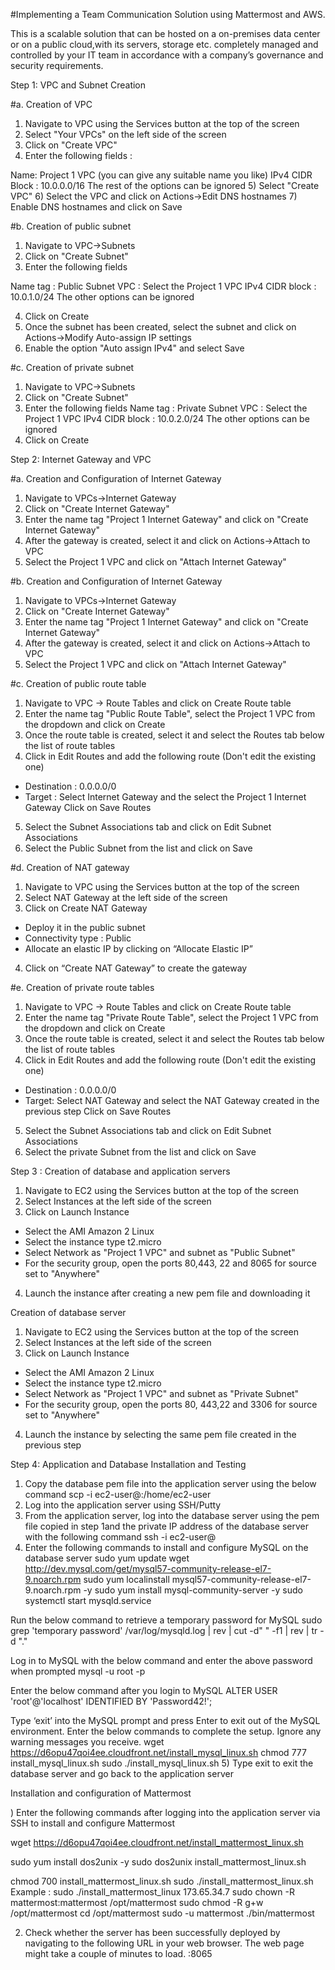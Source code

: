 #Implementing a Team Communication Solution using Mattermost and AWS. 

This is a scalable solution that can be hosted on a on-premises data center or on a public cloud,with its servers, storage etc. completely managed and controlled by your IT team in accordance with a company’s governance and security requirements.

Step 1: VPC and Subnet Creation

#a. Creation of VPC

1) Navigate to VPC using the Services button at the top of the screen
2) Select "Your VPCs" on the left side of the screen
3) Click on "Create VPC"
4) Enter the following fields :

Name: Project 1 VPC (you can give any suitable name you like)
IPv4 CIDR Block : 10.0.0.0/16
The rest of the options can be ignored
5) Select "Create VPC"
6) Select the VPC and click on Actions->Edit DNS hostnames
7) Enable DNS hostnames and click on Save

#b. Creation of public subnet


1) Navigate to VPC->Subnets
2) Click on "Create Subnet"
3) Enter the following fields

Name tag : Public Subnet
VPC : Select the Project 1 VPC
IPv4 CIDR block : 10.0.1.0/24
The other options can be ignored

4) Click on Create
5) Once the subnet has been created, select the subnet and click on Actions->Modify Auto-assign IP settings
6) Enable the option "Auto assign IPv4" and select Save

#c. Creation of private subnet

1) Navigate to VPC->Subnets
2) Click on "Create Subnet"
3) Enter the following fields
Name tag : Private Subnet
VPC : Select the Project 1 VPC
IPv4 CIDR block : 10.0.2.0/24
The other options can be ignored
4) Click on Create


Step 2: Internet Gateway and VPC

#a. Creation and Configuration of Internet Gateway

1) Navigate to VPCs->Internet Gateway
2) Click on "Create Internet Gateway"
3) Enter the name tag "Project 1 Internet Gateway" and click on "Create Internet Gateway"
4) After the gateway is created, select it and click on Actions->Attach to VPC
5) Select the Project 1 VPC and click on "Attach Internet Gateway"


#b. Creation and Configuration of Internet Gateway

1) Navigate to VPCs->Internet Gateway
2) Click on "Create Internet Gateway"
3) Enter the name tag "Project 1 Internet Gateway" and click on "Create Internet Gateway"
4) After the gateway is created, select it and click on Actions->Attach to VPC
5) Select the Project 1 VPC and click on "Attach Internet Gateway"

#c. Creation of public route table

1) Navigate to VPC -> Route Tables and click on Create Route table
2) Enter the name tag "Public Route Table", select the Project 1 VPC from the dropdown and click on Create
3) Once the route table is created, select it and select the Routes tab below the list of route tables
4) Click in Edit Routes and add the following route (Don't edit the existing one)
- Destination : 0.0.0.0/0
- Target : Select Internet Gateway and the select the Project 1 Internet Gateway
Click on Save Routes
5) Select the Subnet Associations tab and click on Edit Subnet Associations
6) Select the Public Subnet from the list and click on Save

#d. Creation of NAT gateway

1) Navigate to VPC using the Services button at the top of the screen
2) Select NAT Gateway at the left side of the screen
3) Click on Create NAT Gateway
- Deploy it in the public subnet
- Connectivity type : Public
- Allocate an elastic IP by clicking on “Allocate Elastic IP”
4) Click on “Create NAT Gateway” to create the gateway

#e. Creation of private route tables

1) Navigate to VPC -> Route Tables and click on Create Route table
2) Enter the name tag "Private Route Table", select the Project 1 VPC from the dropdown and click on Create
3) Once the route table is created, select it and select the Routes tab below the list of route tables
4) Click in Edit Routes and add the following route (Don't edit the existing one)
- Destination : 0.0.0.0/0
- Target: Select NAT Gateway and select the NAT Gateway created in the previous step
Click on Save Routes
5) Select the Subnet Associations tab and click on Edit Subnet Associations
6) Select the private Subnet from the list and click on Save

Step 3 : Creation of  database and application servers

1) Navigate to EC2 using the Services button at the top of the screen
2) Select Instances at the left side of the screen
3) Click on Launch Instance
- Select the AMI Amazon 2 Linux
- Select the instance type t2.micro
- Select Network as "Project 1 VPC" and subnet as "Public Subnet"
- For the security group, open the ports 80,443, 22 and 8065 for source set to "Anywhere"
4) Launch the instance after creating a new pem file and downloading it

Creation of database server

1) Navigate to EC2 using the Services button at the top of the screen
2) Select Instances at the left side of the screen
3) Click on Launch Instance
- Select the AMI Amazon 2 Linux
- Select the instance type t2.micro
- Select Network as "Project 1 VPC" and subnet as "Private Subnet"
- For the security group, open the ports 80, 443,22 and 3306 for source set to "Anywhere"
4) Launch the instance by selecting the same pem file created in the previous step

Step 4: Application and Database Installation and Testing

1) Copy the database pem file into the application server using the below command
scp -i <application server pem file> <database server pem file > ec2-user@<application server public IP>:/home/ec2-user
2) Log into the application server using SSH/Putty
3) From the application server, log into the database server using the pem file copied in step 1and the private IP address of the database server with the following command
ssh -i <database server pem file> ec2-user@<private IP of database server>
4) Enter the following commands to install and configure MySQL on the database server
sudo yum update
wget http://dev.mysql.com/get/mysql57-community-release-el7-9.noarch.rpm
sudo yum localinstall mysql57-community-release-el7-9.noarch.rpm -y
sudo yum install mysql-community-server -y
sudo systemctl start mysqld.service

Run the below command to retrieve a temporary password for MySQL
sudo grep 'temporary password' /var/log/mysqld.log | rev | cut -d" " -f1 | rev | tr -d "."

Log in to MySQL with the below command and enter the above password when prompted
mysql -u root -p

Enter the below command after you login to MySQL 
ALTER USER 'root'@'localhost' IDENTIFIED BY 'Password42!';

Type ‘exit’ into the MySQL prompt and press Enter to exit out of the MySQL environment.
Enter the below commands to complete the setup. Ignore any warning messages you receive.
wget https://d6opu47qoi4ee.cloudfront.net/install_mysql_linux.sh
chmod 777 install_mysql_linux.sh
sudo ./install_mysql_linux.sh
5) Type exit to exit the database server and go back to the application server

Installation and configuration of Mattermost

) Enter the following commands after logging into the application server via SSH to install and configure Mattermost

wget https://d6opu47qoi4ee.cloudfront.net/install_mattermost_linux.sh


sudo yum install dos2unix -y
sudo dos2unix install_mattermost_linux.sh

chmod 700 install_mattermost_linux.sh
sudo ./install_mattermost_linux.sh <private IP of MySQL server>
Example : sudo ./install_mattermost_linux 173.65.34.7
sudo chown -R mattermost:mattermost /opt/mattermost
sudo chmod -R g+w /opt/mattermost
cd /opt/mattermost
sudo -u mattermost ./bin/mattermost

2) Check whether the server has been successfully deployed by navigating to the following URL in your web browser. The web page might take a couple of minutes to load. 
<public IP of the application server>:8065
